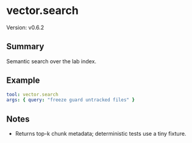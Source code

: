 # vector.search

Version: v0.6.2

## Summary

Semantic search over the lab index.

## Example

```yaml
tool: vector.search
args: { query: "freeze guard untracked files" }
```

## Notes

- Returns top-k chunk metadata; deterministic tests use a tiny fixture.
